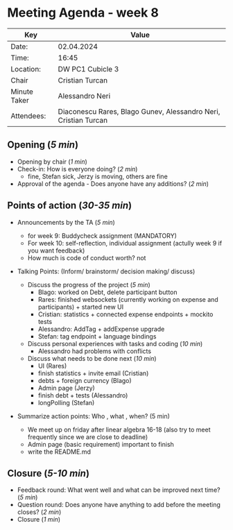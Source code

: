 # Meeting Agenda - week 8

| Key          | Value                                                                            |
| ------------ |----------------------------------------------------------------------------------|
| Date:        | 02.04.2024                                                                       |
| Time:        | 16:45                                                                            |
| Location:    | DW PC1 Cubicle 3                                                                 |
| Chair        | Cristian Turcan                                                                  |
| Minute Taker | Alessandro Neri                                                      |
| Attendees:   | Diaconescu Rares, Blago Gunev, Alessandro Neri, Cristian Turcan|

## Opening (_5 min_)

- Opening by chair (_1 min_)
- Check-in: How is everyone doing? (_2 min_)
    -  fine, Stefan sick, Jerzy is moving, others are fine
- Approval of the agenda - Does anyone have any additions? (_2 min_)

## Points of action (_30-35 min_)

- Announcements by the TA (_5 min_)   
  - for week 9: Buddycheck assignment (MANDATORY)
  - For week 10: self-reflection, individual assignment (actully week 9 if you want feedback)
  - How much is code of conduct worth? not 

- Talking Points: (Inform/ brainstorm/ decision making/ discuss)
  - Discuss the progress of the project (_5 min_)
    - Blago: worked on Debt, delete participant button 
    - Rares: finished websockets (currently working on expense and participants) + started new UI
    - Cristian: statistics + connected expense endpoints + mockito tests
    - Alessandro: AddTag + addExpense upgrade
    - Stefan: tag endpoint + language bindings
  - Discuss personal experiences with tasks and coding (_10 min_)
    - Alessandro had problems with conflicts
  - Discuss what needs to be done next (_10 min_)
    - UI (Rares) 
    - finish statistics + invite email (Cristian)
    - debts + foreign currency (Blago)
    - Admin page (Jerzy)
    - finish debt + tests (Alessandro)
    - longPolling (Stefan)
- Summarize action points: Who , what , when? (5 min)
    - We meet up on friday after linear algebra 16-18 (also try to meet frequently since we are close to deadline)
    - Admin page (basic requirement) important to finish
    - write the README.md

## Closure (_5-10 min_)

- Feedback round: What went well and what can be improved next time? (_5 min_)
- Question round: Does anyone have anything to add before the meeting closes? (_2 min_)
- Closure (_1 min_)
